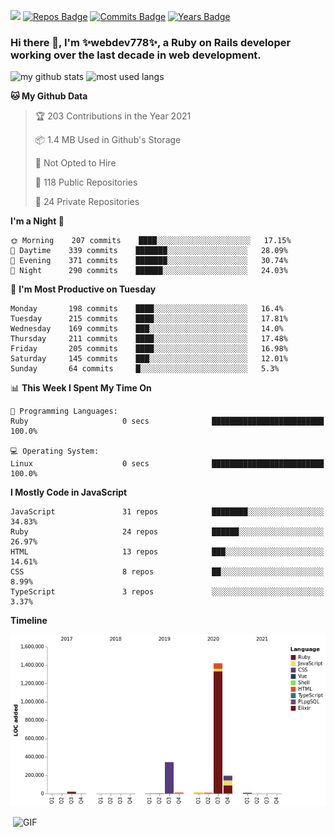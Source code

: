 ![](https://visitor-badge.glitch.me/badge?page_id=webdev778.webdev778)
[![Repos Badge](https://badges.pufler.dev/repos/webdev778)](https://badges.pufler.dev)
[![Commits Badge](https://badges.pufler.dev/commits/monthly/webdev778)](https://badges.pufler.dev)
[![Years Badge](https://badges.pufler.dev/years/webdev778)](https://badges.pufler.dev)
### Hi there 👋, I'm ✨webdev778✨, a Ruby on Rails developer working over the last decade in web development.


![my github stats](https://github-readme-stats.vercel.app/api?username=webdev778&show_icons=true&theme=tokyonight&line_height=27)
![most used langs](https://github-readme-stats.vercel.app/api/top-langs/?username=webdev778&hide=css,html&theme=tokyonight)

<!--START_SECTION:waka-->
**🐱 My Github Data** 

> 🏆 203 Contributions in the Year 2021
 > 
> 📦 1.4 MB Used in Github's Storage 
 > 
> 🚫 Not Opted to Hire
 > 
> 📜 118 Public Repositories 
 > 
> 🔑 24 Private Repositories  
 > 
**I'm a Night 🦉** 

```text
🌞 Morning    207 commits    ████░░░░░░░░░░░░░░░░░░░░░   17.15% 
🌆 Daytime    339 commits    ███████░░░░░░░░░░░░░░░░░░   28.09% 
🌃 Evening    371 commits    ███████░░░░░░░░░░░░░░░░░░   30.74% 
🌙 Night      290 commits    ██████░░░░░░░░░░░░░░░░░░░   24.03%

```
📅 **I'm Most Productive on Tuesday** 

```text
Monday       198 commits    ████░░░░░░░░░░░░░░░░░░░░░   16.4% 
Tuesday      215 commits    ████░░░░░░░░░░░░░░░░░░░░░   17.81% 
Wednesday    169 commits    ███░░░░░░░░░░░░░░░░░░░░░░   14.0% 
Thursday     211 commits    ████░░░░░░░░░░░░░░░░░░░░░   17.48% 
Friday       205 commits    ████░░░░░░░░░░░░░░░░░░░░░   16.98% 
Saturday     145 commits    ███░░░░░░░░░░░░░░░░░░░░░░   12.01% 
Sunday       64 commits     █░░░░░░░░░░░░░░░░░░░░░░░░   5.3%

```


📊 **This Week I Spent My Time On** 

```text
💬 Programming Languages: 
Ruby                     0 secs              █████████████████████████   100.0%

💻 Operating System: 
Linux                    0 secs              █████████████████████████   100.0%

```

**I Mostly Code in JavaScript** 

```text
JavaScript               31 repos            ████████░░░░░░░░░░░░░░░░░   34.83% 
Ruby                     24 repos            ██████░░░░░░░░░░░░░░░░░░░   26.97% 
HTML                     13 repos            ███░░░░░░░░░░░░░░░░░░░░░░   14.61% 
CSS                      8 repos             ██░░░░░░░░░░░░░░░░░░░░░░░   8.99% 
TypeScript               3 repos             ░░░░░░░░░░░░░░░░░░░░░░░░░   3.37%

```


**Timeline**

![Chart not found](https://raw.githubusercontent.com/webdev778/webdev778/master/charts/bar_graph.png) 


<!--END_SECTION:waka-->

<img align="right" alt="GIF" src="https://github.com/webdev778/webdev778/blob/main/code.gif?raw=true" width="500" height="320" />

<!--
**webdev778/webdev778** is a ✨ _special_ ✨ repository because its `README.md` (this file) appears on your GitHub profile.

Here are some ideas to get you started:

- 🔭 I’m currently working on ...
- 🌱 I’m currently learning ...
- 👯 I’m looking to collaborate on ...
- 🤔 I’m looking for help with ...
- 💬 Ask me about ...
- 📫 How to reach me: ...
- 😄 Pronouns: ...
- ⚡ Fun fact: ...
-->
